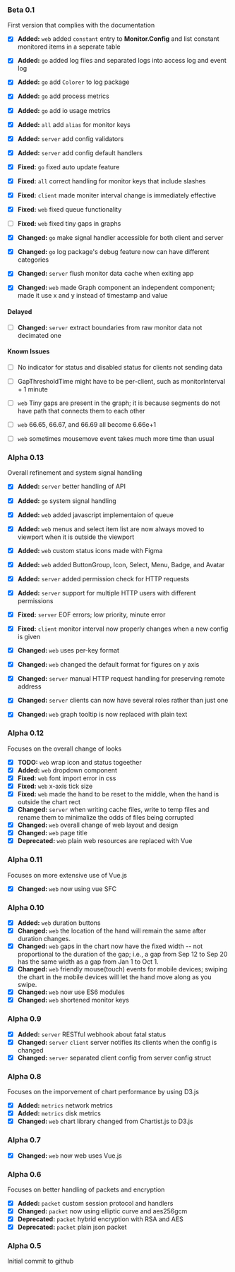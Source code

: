 ### Beta 0.1

First version that complies with the documentation

- [x] **Added:** `web` added `constant` entry to **Monitor.Config** and list constant monitored items in a seperate table
- [x] **Added:** `go` added log files and separated logs into access log and event log
- [x] **Added:** `go` add `Colorer` to log package
- [x] **Added:** `go` add process metrics
- [x] **Added:** `go` add io usage metrics
- [x] **Added:** `all` add `alias` for monitor keys
- [x] **Added:** `server` add config validators
- [x] **Added:** `server` add config default handlers
- [x] **Fixed:** `go` fixed auto update feature
- [x] **Fixed:** `all` correct handling for monitor keys that include slashes
- [x] **Fixed:** `client` made moniter interval change is immediately effective
- [x] **Fixed:** `web` fixed queue functionality
- [ ] **Fixed:** `web` fixed tiny gaps in graphs
- [x] **Changed:** `go` make signal handler accessible for both client and server
- [x] **Changed:** `go` log package's debug feature now can have different categories
- [x] **Changed:** `server` flush monitor data cache when exiting app
- [x] **Changed:** `web` made Graph component an independent component; made it use x and y instead of timestamp and value


#### Delayed

- [ ] **Changed:** `server` extract boundaries from raw monitor data not decimated one


#### Known Issues

- [ ] No indicator for status and disabled status for clients not sending data
- [ ] GapThresholdTime might have to be per-client, such as monitorInterval + 1 minute
- [ ] `web` Tiny gaps are present in the graph; it is because segments do not have path that connects them to each other
- [ ] `web` 66.65, 66.67, and 66.69 all become 6.66e+1
- [ ] `web` sometimes mousemove event takes much more time than usual


### Alpha 0.13

Overall refinement and system signal handling

- [x] **Added:** `server` better handling of API
- [x] **Added:** `go` system signal handling
- [x] **Added:** `web` added javascript implementaion of queue
- [x] **Added:** `web` menus and select item list are now always moved to viewport when it is outside the viewport
- [x] **Added:** `web` custom status icons made with Figma
- [x] **Added:** `web` added ButtonGroup, Icon, Select, Menu, Badge, and Avatar
- [x] **Added:** `server` added permission check for HTTP requests
- [x] **Added:** `server` support for multiple HTTP users with different permissions
- [x] **Fixed:** `server` EOF errors; low priority, minute error
- [x] **Fixed:** `client` monitor interval now properly changes when a new config is given
- [x] **Changed:** `web` uses per-key format
- [x] **Changed:** `web` changed the default format for figures on y axis
- [x] **Changed:** `server` manual HTTP request handling for preserving remote address
- [x] **Changed:** `server` clients can now have several roles rather than just one
- [x] **Changed:** `web` graph tooltip is now replaced with plain text


### Alpha 0.12

Focuses on the overall change of looks

- [x] **TODO:** `web` wrap icon and status togeether
- [x] **Added:** `web` dropdown component
- [x] **Fixed:** `web` font import error in css
- [x] **Fixed:** `web` x-axis tick size
- [x] **Fixed:** `web` made the hand to be reset to the middle, when the hand is outside the chart rect
- [x] **Changed:** `server` when writing cache files, write to temp files and rename them to minimalize the odds of files being corrupted
- [x] **Changed:** `web` overall change of web layout and design
- [x] **Changed:** `web` page title
- [x] **Deprecated:** `web` plain web resources are replaced with Vue

### Alpha 0.11

Focuses on more extensive use of Vue.js

- [x] **Changed:** `web` now using vue SFC

### Alpha 0.10

- [x] **Added:** `web` duration buttons
- [x] **Changed:** `web` the location of the hand will remain the same after duration changes.
- [x] **Changed:** `web` gaps in the chart now have the fixed width -- not proportional to the duration of the gap; i.e., a gap from Sep 12 to Sep 20 has the same width as a gap from Jan 1 to Oct 1.
- [x] **Changed:** `web` friendly mouse(touch) events for mobile devices; swiping the chart in the mobile devices will let the hand move along as you swipe.
- [x] **Changed:** `web` now use ES6 modules
- [x] **Changed:** `web` shortened monitor keys

### Alpha 0.9

- [x] **Added:** `server` RESTful webhook about fatal status
- [x] **Changed:** `server` `client` server notifies its clients when the config is changed
- [x] **Changed:** `server` separated client config from server config struct

### Alpha 0.8

Focuses on the imporvement of chart performance by using D3.js

- [x] **Added:** `metrics` network metrics
- [x] **Added:** `metrics` disk metrics
- [x] **Changed:** `web` chart library changed from Chartist.js to D3.js

### Alpha 0.7

- [x] **Changed:** `web` now web uses Vue.js

### Alpha 0.6

Focuses on better handling of packets and encryption

- [x] **Added:** `packet` custom session protocol and handlers
- [x] **Changed:** `packet` now using elliptic curve and aes256gcm
- [x] **Deprecated:** `packet` hybrid encryption with RSA and AES
- [x] **Deprecated:** `packet` plain json packet

### Alpha 0.5

Initial commit to github